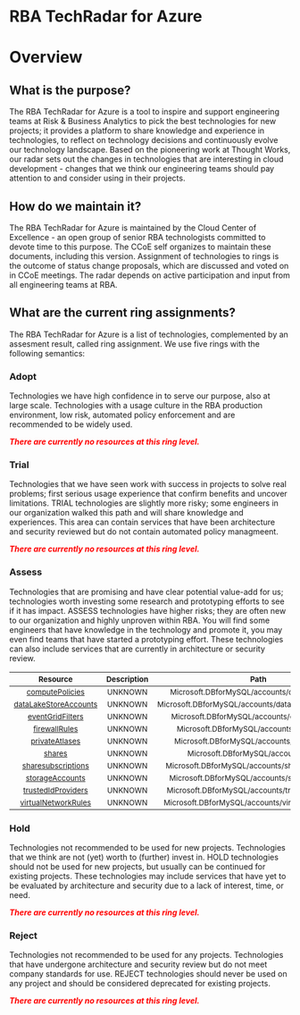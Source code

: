 
RBA TechRadar for Azure
=======================

# Overview

## What is the purpose?


The RBA TechRadar for Azure is a tool to inspire and support engineering teams at Risk & Business Analytics to pick the best technologies for new projects; it provides a platform to share knowledge and experience in technologies, to reflect on technology decisions and continuously evolve our technology landscape.  Based on the pioneering work at Thought Works, our radar sets out the changes in technologies that are interesting in cloud development - changes that we think our engineering teams should pay attention to and consider using in their projects.
## How do we maintain it?


The RBA TechRadar for Azure is maintained by the Cloud Center of Excellence - an open group of senior RBA technologists committed to devote time to this purpose.  The CCoE self organizes to maintain these documents, including this version.  Assignment of technologies to rings is the outcome of status change proposals, which are discussed and voted on in CCoE meetings.  The radar depends on active participation and input from all engineering teams at RBA.
## What are the current ring assignments?


The RBA TechRadar for Azure is a list of technologies, complemented by an assesment result, called ring assignment.  We use five rings with the following semantics:
### Adopt


Technologies we have high confidence in to serve our purpose, also at large scale.  Technologies with a usage culture in the RBA production environment, low risk, automated policy enforcement and are recommended to be widely used.  
  
***<font color="red"> There are currently no resources at this ring level. </font>***
### Trial


Technologies that we have seen work with success in projects to solve real problems;  first serious usage experience that confirm benefits and uncover limitations.  TRIAL technologies are slightly more risky; some engineers in our organization walked this path and will share knowledge and experiences.  This area can contain services that have been architecture and security reviewed but do not contain automated policy managmeent.  
  
***<font color="red"> There are currently no resources at this ring level. </font>***
### Assess


Technologies that are promising and have clear potential value-add for us; technologies worth investing some research and prototyping efforts to see if it has impact.  ASSESS technologies have higher risks;  they are often new to our organization and highly unproven within RBA.  You will find some engineers that have knowledge in the technology and promote it, you may even find teams that have started a prototyping effort.  These technologies can also include services that are currently in architecture or security review.  

|<sub>Resource</sub>|<sub>Description</sub>|<sub>Path</sub>|<sub>Status</sub>|
| :---: | :---: | :---: | :---: |
|<sub>[computePolicies](https://github.com/openrba/python-azure-techradar/tree/master/Microsoft.DBforMySQL/accounts/computePolicies)</sub>|<sub>UNKNOWN</sub>|<sub>Microsoft.DBforMySQL/accounts/computePolicies</sub>|<sub>ASSESS</sub>|
|<sub>[dataLakeStoreAccounts](https://github.com/openrba/python-azure-techradar/tree/master/Microsoft.DBforMySQL/accounts/dataLakeStoreAccounts)</sub>|<sub>UNKNOWN</sub>|<sub>Microsoft.DBforMySQL/accounts/dataLakeStoreAccounts</sub>|<sub>ASSESS</sub>|
|<sub>[eventGridFilters](https://github.com/openrba/python-azure-techradar/tree/master/Microsoft.DBforMySQL/accounts/eventGridFilters)</sub>|<sub>UNKNOWN</sub>|<sub>Microsoft.DBforMySQL/accounts/eventGridFilters</sub>|<sub>ASSESS</sub>|
|<sub>[firewallRules](https://github.com/openrba/python-azure-techradar/tree/master/Microsoft.DBforMySQL/accounts/firewallRules)</sub>|<sub>UNKNOWN</sub>|<sub>Microsoft.DBforMySQL/accounts/firewallRules</sub>|<sub>ASSESS</sub>|
|<sub>[privateAtlases](https://github.com/openrba/python-azure-techradar/tree/master/Microsoft.DBforMySQL/accounts/privateAtlases)</sub>|<sub>UNKNOWN</sub>|<sub>Microsoft.DBforMySQL/accounts/privateAtlases</sub>|<sub>ASSESS</sub>|
|<sub>[shares](https://github.com/openrba/python-azure-techradar/tree/master/Microsoft.DBforMySQL/accounts/shares)</sub>|<sub>UNKNOWN</sub>|<sub>Microsoft.DBforMySQL/accounts/shares</sub>|<sub>ASSESS</sub>|
|<sub>[sharesubscriptions](https://github.com/openrba/python-azure-techradar/tree/master/Microsoft.DBforMySQL/accounts/sharesubscriptions)</sub>|<sub>UNKNOWN</sub>|<sub>Microsoft.DBforMySQL/accounts/sharesubscriptions</sub>|<sub>ASSESS</sub>|
|<sub>[storageAccounts](https://github.com/openrba/python-azure-techradar/tree/master/Microsoft.DBforMySQL/accounts/storageAccounts)</sub>|<sub>UNKNOWN</sub>|<sub>Microsoft.DBforMySQL/accounts/storageAccounts</sub>|<sub>ASSESS</sub>|
|<sub>[trustedIdProviders](https://github.com/openrba/python-azure-techradar/tree/master/Microsoft.DBforMySQL/accounts/trustedIdProviders)</sub>|<sub>UNKNOWN</sub>|<sub>Microsoft.DBforMySQL/accounts/trustedIdProviders</sub>|<sub>ASSESS</sub>|
|<sub>[virtualNetworkRules](https://github.com/openrba/python-azure-techradar/tree/master/Microsoft.DBforMySQL/accounts/virtualNetworkRules)</sub>|<sub>UNKNOWN</sub>|<sub>Microsoft.DBforMySQL/accounts/virtualNetworkRules</sub>|<sub>ASSESS</sub>|

### Hold


Technologies not recommended to be used for new projects. Technologies that we think are not (yet) worth to (further) invest in.  HOLD technologies should not be used for new projects, but usually can be continued for existing projects.  These technologies may include services that have yet to be evaluated by architecture and security due to a lack of interest, time, or need.  
  
***<font color="red"> There are currently no resources at this ring level. </font>***
### Reject


Technologies not recommended to be used for any projects. Technologies that have undergone architecture and security review but do not meet company standards for use.  REJECT technologies should never be used on any project and should be considered deprecated for existing projects.  
  
***<font color="red"> There are currently no resources at this ring level. </font>***